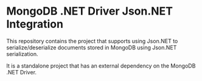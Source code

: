 MongoDB .NET Driver Json.NET Integration
========================================

This repository contains the project that supports using Json.NET to serialize/deserialize
documents stored in MongoDB using Json.NET serialization.

It is a standalone project that has an external dependency on the MongoDB .NET Driver.

